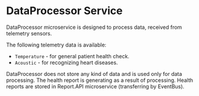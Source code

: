 # DataProcessor Service

DataProcessor microservice is designed to process data, received from telemetry sensors.

The following telemetry data is available:

- `Temperature` - for general patient health check.
- `Acoustic` - for recognizing heart diseases.

DataProcessor does not store any kind of data and is used only for data processing.
The health report is generating as a result of processing. Health reports are stored in Report.API microservice (transferring by EventBus).
